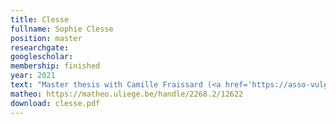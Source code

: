 ```yaml
---
title: Clesse
fullname: Sophie Clesse
position: master
researchgate:
googlescholar:
membership: finished
year: 2021
text: "Master thesis with Camille Fraissard (<a href='https://asso-vulgarisation-et-initiatives-en-ethologie.fr/projets-en-cours/le-patou-ne-fait-pas-tout/' target='_blank'>Association de V.I.E.</a>) 'IMPACT DE LA RACE, DU SEXE ET DE LA NATURE DES CONTACTS AVEC L'HOMME SUR L'AGRESSIVITÉ DES CHIENS DE PROTECTION DE TROUPEAUX ENVERS L'HUMAIN'."
matheo: https://matheo.uliege.be/handle/2268.2/12622
download: clesse.pdf
---
```


 